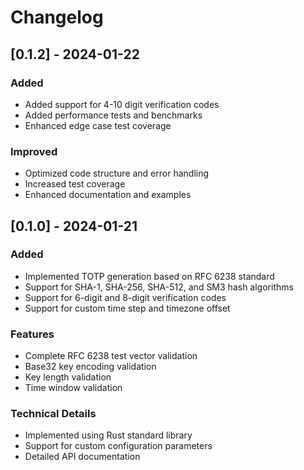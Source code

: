 # Changelog

## [0.1.2] - 2024-01-22

### Added

- Added support for 4-10 digit verification codes
- Added performance tests and benchmarks
- Enhanced edge case test coverage

### Improved

- Optimized code structure and error handling
- Increased test coverage
- Enhanced documentation and examples

## [0.1.0] - 2024-01-21

### Added

- Implemented TOTP generation based on RFC 6238 standard
- Support for SHA-1, SHA-256, SHA-512, and SM3 hash algorithms
- Support for 6-digit and 8-digit verification codes
- Support for custom time step and timezone offset

### Features

- Complete RFC 6238 test vector validation
- Base32 key encoding validation
- Key length validation
- Time window validation

### Technical Details

- Implemented using Rust standard library
- Support for custom configuration parameters
- Detailed API documentation

